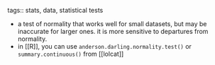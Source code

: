 tags:: stats, data, statistical tests

- a test of normality that works well for small datasets, but may be inaccurate for larger ones. it is more sensitive to departures from normality.
- in [[R]], you can use `anderson.darling.normality.test()` or `summary.continuous()` from [[lolcat]]